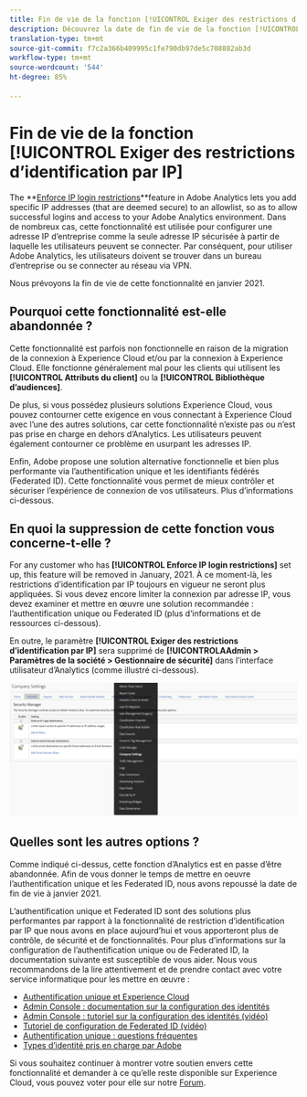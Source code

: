 ```yaml
---
title: Fin de vie de la fonction [!UICONTROL Exiger des restrictions d’identification par IP]
description: Découvrez la date de fin de vie de la fonction [!UICONTROL Exiger des restrictions d’identification par IP] et les répercussions à attendre.
translation-type: tm+mt
source-git-commit: f7c2a366b409995c1fe790db97de5c708882ab3d
workflow-type: tm+mt
source-wordcount: '544'
ht-degree: 85%

---
```



# Fin de vie de la fonction [!UICONTROL Exiger des restrictions d’identification par IP]

The **[Enforce IP login restrictions](/help/admin/company/security-manager.md)**feature in Adobe Analytics lets you add specific IP addresses (that are deemed secure) to an allowlist, so as to allow successful logins and access to your Adobe Analytics environment. Dans de nombreux cas, cette fonctionnalité est utilisée pour configurer une adresse IP d’entreprise comme la seule adresse IP sécurisée à partir de laquelle les utilisateurs peuvent se connecter. Par conséquent, pour utiliser Adobe Analytics, les utilisateurs doivent se trouver dans un bureau d’entreprise ou se connecter au réseau via VPN.

Nous prévoyons la fin de vie de cette fonctionnalité en janvier 2021.

## Pourquoi cette fonctionnalité est-elle abandonnée ?

Cette fonctionnalité est parfois non fonctionnelle en raison de la migration de la connexion à Experience Cloud et/ou par la connexion à Experience Cloud. Elle fonctionne généralement mal pour les clients qui utilisent les **[!UICONTROL Attributs du client]** ou la **[!UICONTROL Bibliothèque d’audiences]**.

De plus, si vous possédez plusieurs solutions Experience Cloud, vous pouvez contourner cette exigence en vous connectant à Experience Cloud avec l’une des autres solutions, car cette fonctionnalité n’existe pas ou n’est pas prise en charge en dehors d’Analytics. Les utilisateurs peuvent également contourner ce problème en usurpant les adresses IP.

Enfin, Adobe propose une solution alternative fonctionnelle et bien plus performante via l’authentification unique et les identifiants fédérés (Federated ID). Cette fonctionnalité vous permet de mieux contrôler et sécuriser l’expérience de connexion de vos utilisateurs. Plus d’informations ci-dessous.

## En quoi la suppression de cette fonction vous concerne-t-elle ?

For any customer who has **[!UICONTROL Enforce IP login restrictions]** set up, this feature will be removed in January, 2021. À ce moment-là, les restrictions d’identification par IP toujours en vigueur ne seront plus appliquées. Si vous devez encore limiter la connexion par adresse IP, vous devez examiner et mettre en œuvre une solution recommandée : l’authentification unique ou Federated ID (plus d’informations et de ressources ci-dessous).

En outre, le paramètre **[!UICONTROL Exiger des restrictions d’identification par IP]** sera supprimé de **[!UICONTROLAAdmin > Paramètres de la société > Gestionnaire de sécurité]** dans l’interface utilisateur d’Analytics (comme illustré ci-dessous).

![](assets/sec-manager2.png)

## Quelles sont les autres options ?

Comme indiqué ci-dessus, cette fonction d’Analytics est en passe d’être abandonnée. Afin de vous donner le temps de mettre en oeuvre l’authentification unique et les Federated ID, nous avons repoussé la date de fin de vie à janvier 2021.

L’authentification unique et Federated ID sont des solutions plus performantes par rapport à la fonctionnalité de restriction d’identification par IP que nous avons en place aujourd’hui et vous apporteront plus de contrôle, de sécurité et de fonctionnalités. Pour plus d’informations sur la configuration de l’authentification unique ou de Federated ID, la documentation suivante est susceptible de vous aider. Nous vous recommandons de la lire attentivement et de prendre contact avec votre service informatique pour les mettre en œuvre :

* [Authentification unique et Experience Cloud](https://spark.adobe.com/page/JeSB8EPEQIvjD/)
* [Admin Console : documentation sur la configuration des identités](https://helpx.adobe.com/fr/enterprise/using/set-up-identity.html)
* [Admin Console : tutoriel sur la configuration des identités (vidéo)](https://helpx.adobe.com/fr/enterprise/how-to/identity-directories-domains.html?playlist=/ccx/v1/collection/product/enterprise/topics/enterprise-identity/collection.ccx.js&amp;ref=helpx.adobe.com)
* [Tutoriel de configuration de Federated ID (vidéo)](https://helpx.adobe.com/fr/enterprise/how-to/identity-configure-ids.html?playlist=/ccx/v1/collection/product/enterprise/topics/enterprise-identity/collection.ccx.js&amp;ref=helpx.adobe.com)
* [Authentification unique : questions fréquentes](https://helpx.adobe.com/fr/enterprise/using/sso-faq.html)
* [Types d’identité pris en charge par Adobe](https://helpx.adobe.com/fr/enterprise/using/identity.html)

Si vous souhaitez continuer à montrer votre soutien envers cette fonctionnalité et demander à ce qu’elle reste disponible sur Experience Cloud, vous pouvez voter pour elle sur notre [Forum](https://forums.adobe.com/ideas/11648).